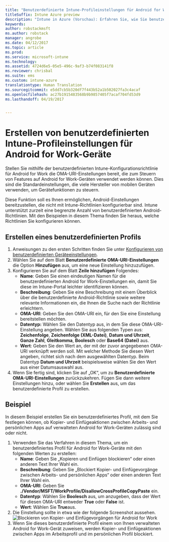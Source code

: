 ```yaml
---
title: "Benutzerdefinierte Intune-Profileinstellungen für Android for Work"
titleSuffix: Intune Azure preview
description: "Intune in Azure (Vorschau): Erfahren Sie, wie Sie benutzerdefinierte Intune-Profileinstellungen für Android for Work-Geräte erstellen."
keywords: 
author: robstackmsft
ms.author: robstack
manager: angrobe
ms.date: 04/12/2017
ms.topic: article
ms.prod: 
ms.service: microsoft-intune
ms.technology: 
ms.assetid: 4724d6e5-05e5-496c-9af3-b74f083141f8
ms.reviewer: chrisbal
ms.suite: ems
ms.custom: intune-azure
translationtype: Human Translation
ms.sourcegitcommit: e5dd7cb5b320df7f443b52a1b502027fa3c4acaf
ms.openlocfilehash: ac27b1915483568b9b9857405f7acaf704fd53d9
ms.lasthandoff: 04/19/2017


---
```


# <a name="create-intune-custom-profile-settings-for-android-for-work-devices"></a>Erstellen von benutzerdefinierten Intune-Profileinstellungen für Android for Work-Geräte

Stellen Sie mithilfe der benutzerdefinierten Intune-Konfigurationsrichtlinie für Android for Work die OMA-URI-Einstellungen bereit, die zum Steuern von Features auf Android for Work-Geräten verwendet werden können. Dies sind die Standardeinstellungen, die viele Hersteller von mobilen Geräten verwenden, um Gerätefunktionen zu steuern.

Diese Funktion soll es Ihnen ermöglichen, Android-Einstellungen bereitzustellen, die nicht mit Intune-Richtlinien konfigurierbar sind. Intune unterstützt zurzeit eine begrenzte Anzahl von benutzerdefinierten Android-Richtlinien. Mit den Beispielen in diesem Thema finden Sie heraus, welche Richtlinien Sie konfigurieren können.

## <a name="create-a-custom-profile"></a>Erstellen eines benutzerdefinierten Profils

1. Anweisungen zu den ersten Schritten finden Sie unter [Konfigurieren von benutzerdefinierten Geräteeinstellungen](/intune-azure/configure-devices/how-to-configure-custom-settings).
2. Wählen Sie auf dem Blatt **Benutzerdefinierte OMA-URI-Einstellungen** die Option **Hinzufügen** aus, um eine neue Einstellung hinzuzufügen.
3. Konfigurieren Sie auf dem Blatt **Zeile hinzufügen** Folgendes:
    - **Name**: Geben Sie einen eindeutigen Namen für die benutzerdefinierten Android for Work-Einstellungen ein, damit Sie diese im Intune-Portal leichter identifizieren können.
    - **Beschreibung**: Geben Sie eine Beschreibung mit einem Überblick über die benutzerdefinierte Android-Richtlinie sowie weitere relevante Informationen ein, die Ihnen die Suche nach der Richtlinie erleichtern.
    - **OMA-URI**: Geben Sie den OMA-URI ein, für den Sie eine Einstellung bereitstellen möchten.
    - **Datentyp:** Wählen Sie den Datentyp aus, in dem Sie diese OMA-URI-Einstellung angeben. Wählen Sie aus folgenden Typen aus: **Zeichenfolge**, **Zeichenfolge (XML-Datei)**, **Datum und Uhrzeit**, **Ganze Zahl**, **Gleitkomma**, **Boolesch** oder **Base64 (Datei)** aus.
    - **Wert**: Geben Sie den Wert an, der mit der zuvor angegebenen OMA-URI verknüpft werden soll. Mit welcher Methode Sie diesen Wert angeben, richtet sich nach dem ausgewählten Datentyp. Beim Datentyp **Datum und Uhrzeit** beispielsweise wählen Sie den Wert aus einer Datumsauswahl aus.
4. Wenn Sie fertig sind, klicken Sie auf „OK“, um zu **Benutzerdefinierte OMA-URI-Einstellungen** zurückzukehren. Fügen Sie dann weitere Einstellungen hinzu, oder wählen Sie **Erstellen** aus, um das benutzerdefinierte Profil zu erstellen.


## <a name="example"></a>Beispiel

In diesem Beispiel erstellen Sie ein benutzerdefiniertes Profil, mit dem Sie festlegen können, ob Kopier- und Einfügeaktionen zwischen Arbeits- und persönlichen Apps auf verwalteten Android for Work-Geräten zulässig sind oder nicht.

1. Verwenden Sie das Verfahren in diesem Thema, um ein benutzerdefiniertes Profil für Android for Work-Geräte mit den folgenden Werten zu erstellen:
    - **Name**: Geben Sie „Kopieren und Einfügen blockieren“ oder einen anderen Text Ihrer Wahl ein.
    - **Beschreibung**: Geben Sie „Blockiert Kopier- und Einfügevorgänge zwischen Arbeits- und persönlichen Apps“ oder einen anderen Text Ihrer Wahl ein.
    - **OMA-URI**: Geben Sie **./Vendor/MSFT/WorkProfile/DisallowCrossProfileCopyPaste** ein.
    - **Datentyp**: Wählen Sie **Boolesch** aus, um anzugeben, dass der Wert für diesen OMA-URI entweder **True** oder **False** ist.
    - **Wert**: Wählen Sie **True**aus.
2. Die Einstellung sollte in etwa wie der folgende Screenshot aussehen.
![Blockieren von Kopier- und Einfügevorgängen für Android for Work](./media/custom-policy-afw-copy-paste.png)
3. Wenn Sie dieses benutzerdefinierte Profil einem von Ihnen verwalteten Android for Work-Gerät zuweisen, werden Kopier- und Einfügeaktionen zwischen Apps im Arbeitsprofil und im persönlichen Profil blockiert.

